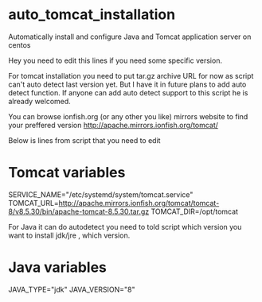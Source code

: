 # auto_tomcat_installation
Automatically install and configure Java and Tomcat application server on centos

Hey you need to edit this lines if you need some specific version.

For tomcat installation you need to put tar.gz archive URL for now as script can't auto detect last version yet.
But I have it in future plans to add auto detect function. If anyone can add auto detect support to this script he is already welcomed.

You can browse ionfish.org (or any other you like) mirrors website to find your preffered version http://apache.mirrors.ionfish.org/tomcat/

Below is lines from script that you need to edit 

# Tomcat variables

SERVICE_NAME="/etc/systemd/system/tomcat.service"
TOMCAT_URL=http://apache.mirrors.ionfish.org/tomcat/tomcat-8/v8.5.30/bin/apache-tomcat-8.5.30.tar.gz
TOMCAT_DIR=/opt/tomcat

For Java it can do autodetect you need to told script which version you want to install jdk/jre , which version.

# Java variables

JAVA_TYPE="jdk"
JAVA_VERSION="8"

